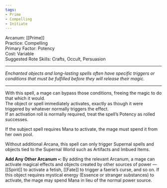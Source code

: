 ```yaml
---
tags:
- Prime
- Compelling
- Initiate
---
```


Arcanum: [[Prime]]\
Practice: Compelling\
Primary Factor: Potency\
Cost: Variable\
Suggested Rote Skills: Crafts, Occult, Persuasion

---

_Enchanted objects and long-lasting spells often have specific triggers or conditions that must be fulfilled before they will release their magic._

---

With this spell, a mage can bypass those conditions, freeing the magic to do that which it would.\
The object or spell immediately activates, exactly as though it were triggered by whatever normally triggers the effect.\
If an activation roll is normally required, treat the spell’s Potency as rolled successes.

If the subject spell requires Mana to activate, the mage must spend it from her own pool.

Without additional Arcana, this spell can only trigger Supernal spells and objects tied to the Supernal World such as Artifacts and Imbued Items.

**Add Any Other Arcanum •:** By adding the relevant Arcanum, a mage can activate magical effects and objects created by other sources of power — [[Spirit]] to activate a fetish, [[Fate]] to trigger a faerie’s curse, and so on. If this object requires mystical energy (Essence or stranger substances) to activate, the mage may spend Mana in lieu of the normal power source.